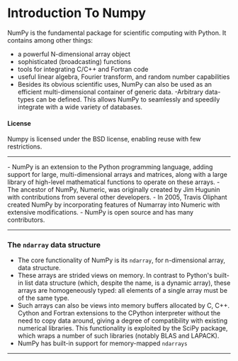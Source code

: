 Introduction To Numpy
======================
NumPy is the fundamental package for scientific computing with Python. It contains among other things:

- a powerful N-dimensional array object
- sophisticated (broadcasting) functions
- tools for integrating C/C++ and Fortran code
- useful linear algebra, Fourier transform, and random number capabilities
- Besides its obvious scientific uses, NumPy can also be used as an efficient multi-dimensional container of generic data.  -Arbitrary data-types can be defined. This allows NumPy to seamlessly and speedily integrate with a wide variety of databases.

#### License
 Numpy is licensed under the BSD license, enabling reuse with few restrictions.
<hr> 
- NumPy is an extension to the Python programming language, adding support for large, multi-dimensional arrays and
matrices, along with a large library of high-level mathematical functions to operate on these arrays. 
- The ancestor of NumPy, Numeric, was originally created by Jim Hugunin with contributions from several other developers. 
- In 2005, Travis Oliphant created NumPy by incorporating features of Numarray into Numeric with extensive modifications. 
- NumPy is open source and has many contributors.

<hr>

### The `ndarray` data structure
- The core functionality of NumPy is its `ndarray`, for n-dimensional array, data structure. 
- These arrays are strided views on memory. In contrast to Python's built-in list data structure (which, despite the name, is a dynamic array), these arrays are homogeneously typed: all elements of a single array must be of the same type.
- Such arrays can also be views into memory buffers allocated by C, C++. Cython and Fortran extensions to the CPython interpreter without the need to copy data around, giving a degree of compatibility with existing numerical libraries. This functionality is exploited by the SciPy package, which wraps a number of such libraries (notably BLAS and LAPACK). 
- NumPy has built-in support for memory-mapped `ndarrays`

<hr>

